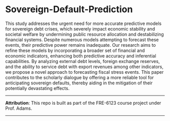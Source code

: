 # Sovereign-Default-Prediction

This study addresses the urgent need for more accurate predictive models for sovereign debt crises, which severely impact economic stability and societal welfare by undermining public resource allocation and destabilizing financial systems. Despite numerous models attempting to forecast these events, their predictive power remains inadequate. Our research aims to refine these models by incorporating a broader set of financial and economic indicators, enhancing both predictive accuracy and inferential capabilities. By analyzing external debt levels, foreign exchange reserves, and the ability to service debt with export revenues among other indicators, we propose a novel approach to forecasting fiscal stress events. This paper contributes to the scholarly dialogue by offering a more reliable tool for anticipating sovereign defaults, thereby aiding in the mitigation of their potentially devastating effects.

---

**Attribution**: This repo is built as part of the FRE-6123 course project under Prof. Adams.

---